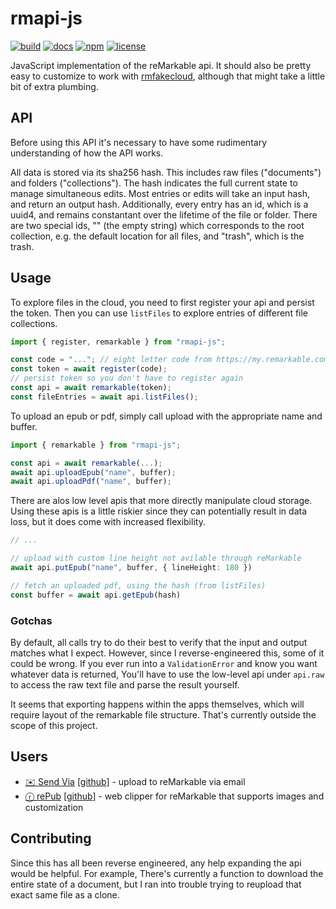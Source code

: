 # rmapi-js

[![build](https://github.com/erikbrinkman/rmapi-js/actions/workflows/build.yml/badge.svg)](https://github.com/erikbrinkman/rmapi-js/actions/workflows/build.yml)
[![docs](https://img.shields.io/badge/docs-docs-blue)](https://erikbrinkman.github.io/rmapi-js/modules.html)
[![npm](https://img.shields.io/npm/v/rmapi-js)](https://www.npmjs.com/package/rmapi-js)
[![license](https://img.shields.io/github/license/erikbrinkman/rmapi-js)](LICENSE)

JavaScript implementation of the reMarkable api. It should also be pretty easy
to customize to work with
[rmfakecloud](https://github.com/ddvk/rmfakecloud), although that might take a
little bit of extra plumbing.

## API

Before using this API it's necessary to have some rudimentary understanding of
how the API works.

All data is stored via its sha256 hash. This includes raw files ("documents")
and folders ("collections"). The hash indicates the full current state to manage simultaneous edits. Most entries or edits will take an input hash, and return an output hash. Additionally, every entry has an id, which is a uuid4, and remains constantant over the lifetime of the file or folder. There are two special ids, "" (the empty string) which corresponds to the root collection, e.g. the default location for all files, and "trash", which is the trash.

## Usage

To explore files in the cloud, you need to first register your api and persist
the token. Then you can use `listFiles` to explore entries of different file
collections.

```ts
import { register, remarkable } from "rmapi-js";

const code = "..."; // eight letter code from https://my.remarkable.com/device/desktop/connect
const token = await register(code);
// persist token so you don't have to register again
const api = await remarkable(token);
const fileEntries = await api.listFiles();
```

To upload an epub or pdf, simply call upload with the appropriate name and buffer.

```ts
import { remarkable } from "rmapi-js";

const api = await remarkable(...);
await api.uploadEpub("name", buffer);
await api.uploadPdf("name", buffer);
```

There are alos low level apis that more directly manipulate cloud storage.
Using these apis is a little riskier since they can potentially result in data loss, but it does come with increased flexibility.

```ts
// ...

// upload with custom line height not avilable through reMarkable
await api.putEpub("name", buffer, { lineHeight: 180 })

// fetch an uploaded pdf, using the hash (from listFiles)
const buffer = await api.getEpub(hash)
```

### Gotchas

By default, all calls try to do their best to verify that the input and output
matches what I expect. However, since I reverse-engineered this, some of it
could be wrong. If you ever run into a `ValidationError` and know you want
whatever data is returned, You'll have to use the low-level api under `api.raw`
to access the raw text file and parse the result yourself.

It seems that exporting happens within the apps themselves, which will require
layout of the remarkable file structure. That's currently outside the scope of
this project.

## Users

- [✉️ Send Via](https://sendvia.me/) [[github](https://github.com/PaulKinlan/send-to-remarkable)] - upload to reMarkable via email
- [ⓡ rePub](https://chromewebstore.google.com/detail/repub/blkjpagbjaekkpojgcgdapmikoaolpbl) [[github](https://github.com/hafaio/repub)] - web clipper for reMarkable that supports images and customization

## Contributing

Since this has all been reverse engineered, any help expanding the api would be
helpful. For example, There's currently a function to download the entire state
of a document, but I ran into trouble trying to reupload that exact same file as
a clone.
